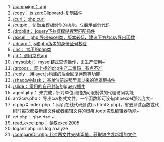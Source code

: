 1. [/campaign： api](https://github.com/clms2/test/tree/master/campaign)
2. [/copy： js zeroClipboard-复制插件](https://github.com/clms2/test/tree/master/copy)
3. [/curl： php curl](https://github.com/clms2/test/tree/master/curl)
4. [/cutpic： 仿淘宝模板制作的功能，仅展示部分代码](https://github.com/clms2/test/tree/master/cutpic)
5. [/droplist： jquery下拉框模糊搜索匹配插件](https://github.com/clms2/test/tree/master/droplist)
6. [/excel： php 导出excel类，版本较低，建议下方的csv导出函数](https://github.com/clms2/test/tree/master/excel)
7. [/idcard： js和php版本的身份证号校验](https://github.com/clms2/test/tree/master/idcard)
8. [/inc： 常用的php类](https://github.com/clms2/test/tree/master/inc)
9. [/jd： 调用京东api](https://github.com/clms2/test/tree/master/jd)
10. [/mysqlobj： mysql链式查询操作，未生产使用~](https://github.com/clms2/test/tree/master/mysqlobj)
11. [/qrcode： 网上找的php生产二维码，有点不准](https://github.com/clms2/test/tree/master/qrcode)
12. [/reply： 用layer.js构建的后台回复问题等功能](https://github.com/clms2/test/tree/master/reply)
13. [/shadowMask： 某单位前端那里拿过来的遮罩层插件](https://github.com/clms2/test/tree/master/shadowMask)
14. [/slide： 常用的自己封装的jquery插件](https://github.com/clms2/test/tree/master/slide)
15. agent.php： 未完成，针对单位网络访问限制做的代理访问功能
16. arr2csv.php： 导出csv格式文件，一个函数即可没有phpexcel那么庞大~
17. d.php & index.php ： 网页在线代码测试(js html & php)，省去测试函数或代码时每次都要新建文件或者编辑文件的蛋疼,todo:实现编辑器功能~
18. qd.php： qian dao ~
19. read_excel.php： 读取excel2005
20. loganz.php : iis log analyze
21. [/compareDir.php: 比对两文件夹MD5值，获取缺少或新增的文件](https://github.com/clms2/test/blob/master/compareDir.php)
<asdqwe>


